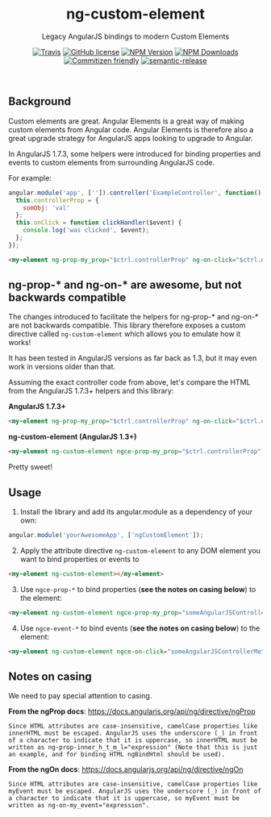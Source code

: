 <h1 align="center">ng-custom-element</h1>

<p align="center">Legacy AngularJS bindings to modern Custom Elements</p>

<p align="center">
    <a href="https://travis-ci.org/JamesHenry/ng-custom-element"><img src="https://img.shields.io/travis/JamesHenry/ng-custom-element.svg?style=flat-square" alt="Travis"/></a>
    <a href="https://github.com/JamesHenry/ng-custom-element/blob/master/LICENSE"><img src="https://img.shields.io/npm/l/ng-custom-element.svg?style=flat-square" alt="GitHub license" /></a>
    <a href="https://www.npmjs.com/package/ng-custom-element"><img src="https://img.shields.io/npm/v/ng-custom-element.svg?style=flat-square" alt="NPM Version" /></a>
    <a href="https://www.npmjs.com/package/ng-custom-element"><img src="https://img.shields.io/npm/dt/ng-custom-element.svg?style=flat-square" alt="NPM Downloads" /></a>
    <a href="http://commitizen.github.io/cz-cli/"><img src="https://img.shields.io/badge/commitizen-friendly-brightgreen.svg" alt="Commitizen friendly" /></a>
    <a href="https://github.com/semantic-release/semantic-release"><img src="https://img.shields.io/badge/%20%20%F0%9F%93%A6%F0%9F%9A%80-semantic--release-e10079.svg?style=flat-square" alt="semantic-release" /></a>
</p>

<br>

## Background

Custom elements are great. Angular Elements is a great way of making custom elements from Angular code. Angular Elements is therefore also a great upgrade strategy for AngularJS apps looking to upgrade to Angular.

In AngularJS 1.7.3, some helpers were introduced for binding properties and events to custom elements from surrounding AngularJS code.

For example:

```js
angular.module('app', ['']).controller('ExampleController', function() {
  this.controllerProp = {
    somObj: 'val'
  };
  this.onClick = function clickHandler($event) {
    console.log('was clicked', $event);
  };
});
```

```html
<my-element ng-prop-my_prop="$ctrl.controllerProp" ng-on-click="$ctrl.onClick($event)"></my-element>
```

## ng-prop-\* and ng-on-\* are awesome, but not backwards compatible

The changes introduced to facilitate the helpers for ng-prop-\* and ng-on-\* are not backwards compatible. This library therefore exposes a custom directive called `ng-custom-element` which allows you to emulate how it works!

It has been tested in AngularJS versions as far back as 1.3, but it may even work in versions older than that.

Assuming the exact controller code from above, let's compare the HTML from the AngularJS 1.7.3+ helpers and this library:

**AngularJS 1.7.3+**

```html
<my-element ng-prop-my_prop="$ctrl.controllerProp" ng-on-click="$ctrl.onClick($event)"></my-element>
```

**ng-custom-element (AngularJS 1.3+)**

```html
<my-element ng-custom-element ngce-prop-my_prop="$ctrl.controllerProp" ngce-on-click="$ctrl.onClick($event)"></my-element>
```

Pretty sweet!

## Usage

1. Install the library and add its angular.module as a dependency of your own:

```js
angular.module('yourAwesomeApp', ['ngCustomElement']);
```

2. Apply the attribute directive `ng-custom-element` to any DOM element you want to bind properties or events to

```html
<my-element ng-custom-element></my-element>
```

3. Use `ngce-prop-*` to bind properties (**see the notes on casing below**) to the element:

```html
<my-element ng-custom-element ngce-prop-my_prop="someAngularJSControllerProp"></my-element>
```

4. Use `ngce-event-*` to bind events (**see the notes on casing below**) to the element:

```html
<my-element ng-custom-element ngce-on-click="someAngularJSControllerMethod($event)"></my-element>
```

## Notes on casing

We need to pay special attention to casing.

**From the ngProp docs**: https://docs.angularjs.org/api/ng/directive/ngProp

```
Since HTML attributes are case-insensitive, camelCase properties like innerHTML must be escaped. AngularJS uses the underscore (_) in front of a character to indicate that it is uppercase, so innerHTML must be written as ng-prop-inner_h_t_m_l="expression" (Note that this is just an example, and for binding HTML ngBindHtml should be used).
```

**From the ngOn docs**: https://docs.angularjs.org/api/ng/directive/ngOn

```
Since HTML attributes are case-insensitive, camelCase properties like myEvent must be escaped. AngularJS uses the underscore (_) in front of a character to indicate that it is uppercase, so myEvent must be written as ng-on-my_event="expression".
```
